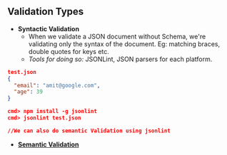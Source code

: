 ## Validation Types
- **Syntactic Validation**
  - When we validate a JSON document without Schema, we're validating only the syntax of the document. Eg: matching braces, double quotes for keys etc.
  - *Tools for doing so:* JSONLint, JSON parsers for each platform.
```json
test.json
{
  "email": "amit@google.com",
  "age": 39
}

cmd> npm install -g jsonlint
cmd> jsonlint test.json

//We can also do semantic Validation using jsonlint
```
- **[Semantic Validation](Semantic_Validation)**
